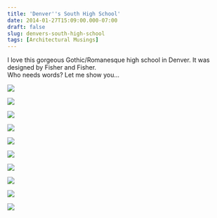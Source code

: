 ```yaml
---
title: 'Denver''s South High School'
date: 2014-01-27T15:09:00.000-07:00
draft: false
slug: denvers-south-high-school
tags: [Architectural Musings]
---
```


I love this gorgeous Gothic/Romanesque high school in Denver. It was designed by Fisher and Fisher.  
Who needs words? Let me show you...  
  

![](/images/blog/legacy/DSC01593+%28Large%29.JPG)

  

![](/images/blog/legacy/DSC01590+(Large).JPG)

  

![](/images/blog/legacy/DSC01596+(Large).JPG)

  

![](/images/blog/legacy/DSC01600+(Large).JPG)

  

![](/images/blog/legacy/DSC01603+(Large).JPG)

  

![](/images/blog/legacy/DSC01604+(Large).JPG)

  

![](/images/blog/legacy/DSC01605+(Large).JPG)

  

![](/images/blog/legacy/DSC01606+(Large).JPG)

  

![](/images/blog/legacy/DSC01607+(Large).JPG)

  

![](/images/blog/legacy/DSC01608+(Large).JPG)